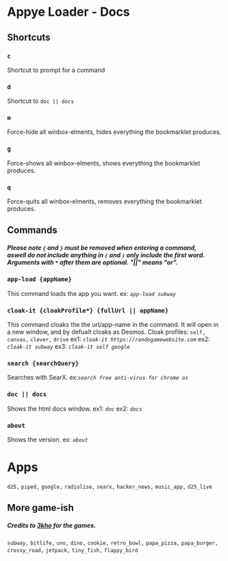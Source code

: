 # Appye Loader - Docs
## Shortcuts
### `c`
Shortcut to prompt for a command
### `d`
Shortcut to `doc || docs`
### `m`
Force-hide all winbox-elments, hides everything the bookmarklet produces.
### `g`
Force-shows all winbox-elments, shows everything the bookmarklet produces.
### `q`
Force-quits all winbox-elments, removes everything the bookmarklet produces.
## Commands

##### Please note `{` and `}` must be removed when entering a command, <br /> aswell do not include anything in `(` and `)` only include the first word. Arguments with *`*`* after them are optional. "||" means "or".
### `app-load {appName}`
This command loads the app you want. ex: *`app-load subway`*
### `cloak-it {cloakProfile*} {fullUrl || appName}`
This command cloaks the the url/app-name in the command. It will open in a new window, and by defualt cloaks as Desmos.
Cloak profiles: `self,` `canvas,` `clever,` `drive`
ex1: *`cloak-it https://randogamewebsite.com`* ex2: *`cloak-it subway`* ex3: *`cloak-it self google`* 
### `search {searchQuery}`
Searches with SearX.
ex:*`search free anti-virus for chrome os`* 
### `doc || docs`
Shows the html docs window. ex1: *`doc`* ex2: *`docs`*
### `about`
Shows the version. ex: *`about`*
# Apps
`d25,`
`piped,`
`google,`
`radiolise,`
`searx,`
`hacker_news,`
`music_app,`
`d25_live`
## More game-ish
##### Credits to [3kho](https://github.com/3kho) for the games.
`subway,`
`bitlife,`
`uno,`
`dino,`
`cookie,`
`retro_bowl,`
`papa_pizza,`
`papa_burger,`
`crossy_road,`
`jetpack,`
`tiny_fish,`
`flappy_bird`
